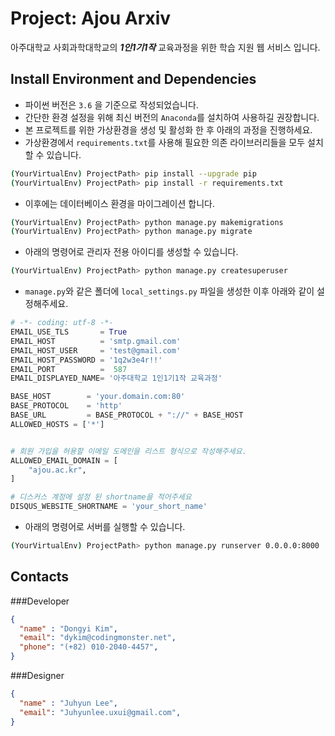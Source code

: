 # Project: Ajou Arxiv

아주대학교 사회과학대학교의 ***1인1기1작*** 교육과정을 위한 학습 지원 웹 서비스 입니다.



## Install Environment and Dependencies

- 파이썬 버전은 <code>3.6</code> 을 기준으로 작성되었습니다.
- 간단한 환경 설정을 위해 최신 버전의 <code>Anaconda</code>를 설치하여 사용하길 권장합니다.
- 본 프로젝트를 위한 가상환경을 생성 및 활성화 한 후 아래의 과정을 진행하세요.
- 가상환경에서 <code>requirements.txt</code>를 사용해 필요한 의존 라이브러리들을 모두 설치할 수 있습니다.
```bash
(YourVirtualEnv) ProjectPath> pip install --upgrade pip
(YourVirtualEnv) ProjectPath> pip install -r requirements.txt
```
- 이후에는 데이터베이스 환경을 마이그레이션 합니다.
```bash
(YourVirtualEnv) ProjectPath> python manage.py makemigrations
(YourVirtualEnv) ProjectPath> python manage.py migrate
```
- 아래의 명령어로 관리자 전용 아이디를 생성할 수 있습니다.
```bash
(YourVirtualEnv) ProjectPath> python manage.py createsuperuser
```
- <code>manage.py</code>와 같은 폴더에 <code>local_settings.py</code> 파일을 생성한 이후 아래와 같이 설정해주세요.
```python
# -*- coding: utf-8 -*-
EMAIL_USE_TLS       = True
EMAIL_HOST          = 'smtp.gmail.com'
EMAIL_HOST_USER     = 'test@gmail.com'
EMAIL_HOST_PASSWORD = '1q2w3e4r!!'
EMAIL_PORT          =  587
EMAIL_DISPLAYED_NAME= '아주대학교 1인1기1작 교육과정'

BASE_HOST        = 'your.domain.com:80'
BASE_PROTOCOL    = 'http'
BASE_URL         = BASE_PROTOCOL + "://" + BASE_HOST
ALLOWED_HOSTS = ['*']


# 회원 가입을 허용할 이메일 도메인을 리스트 형식으로 작성해주세요.
ALLOWED_EMAIL_DOMAIN = [
    "ajou.ac.kr",
]

# 디스커스 계정에 설정 된 shortname을 적어주세요
DISQUS_WEBSITE_SHORTNAME = 'your_short_name'
```
- 아래의 명령어로 서버를 실행할 수 있습니다.
```bash
(YourVirtualEnv) ProjectPath> python manage.py runserver 0.0.0.0:8000
```

## Contacts
###Developer
```json
{
  "name" : "Dongyi Kim",
  "email": "dykim@codingmonster.net",
  "phone": "(+82) 010-2040-4457",
}
```
###Designer
```json
{
  "name" : "Juhyun Lee",
  "email": "Juhyunlee.uxui@gmail.com",
}
```